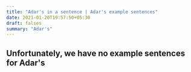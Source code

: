 ```yaml
---
title: "Adar's in a sentence | Adar's example sentences"
date: 2021-01-20T19:57:50+05:30
draft: falses
summary: "Adar's"
---
```

## Unfortunately, we have no example sentences for Adar's                 
